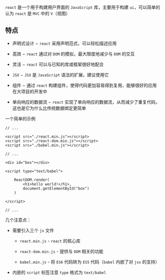 `react` 是一个用于构建用户界面的 `JavaScript` 库，主要用于构建 `ui`，可以简单的认为 `react` 是 `MVC` 中的 `V`（视图）

## 特点

* 声明式设计 − `react` 采用声明范式，可以轻松描述应用

* 高效 − `react` 通过对 `DOM` 的模拟，最大限度地减少与 `DOM` 的交互

* 灵活 − `react` 可以与已知的库或框架很好地配合

* `JSX` − `JSX` 是 `JavaScript` 语法的扩展，建议使用它

* 组件 − 通过 `react` 构建组件，使得代码更加容易得到复用，能够很好的应用在大项目的开发中

* 单向响应的数据流 − `react` 实现了单向响应的数据流，从而减少了重复代码，这也是它为什么比传统数据绑定更简单

一个简单的示例

```
// ...

<script src="./react.min.js"></script>
<script src="./react-dom.min.js"></script>
<script src="./babel.min.js"></script>

// ...

<div id="box"></div>

<script type="text/babel">

    ReactDOM.render(
        <h1>hello world!</h1>,
        document.getElementById("box")
    )

</script>

// ...
```

几个注意点：

* 需要引入三个 `js` 文件

  * `react.min.js` - `react` 的核心库

  * `react-dom.min.js` - 提供与 `DOM` 相关的功能

  * `babel.min.js` - 将 `ES6` 代码转为 `ES5` 代码（`babel` 内嵌了对 `jsx` 的支持）

* 内嵌的 `script` 标签注意 `type` 格式为 `text/babel`